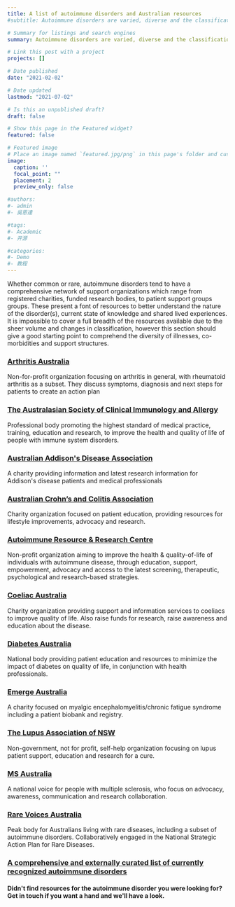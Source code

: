 ```yaml
---
title: A list of autoimmune disorders and Australian resources
#subtitle: Autoimmune disorders are varied, diverse and the classification is refined on an ongoing basis

# Summary for listings and search engines
summary: Autoimmune disorders are varied, diverse and the classification is refined on an ongoing basis

# Link this post with a project
projects: []

# Date published
date: "2021-02-02"

# Date updated
lastmod: "2021-07-02"

# Is this an unpublished draft?
draft: false

# Show this page in the Featured widget?
featured: false

# Featured image
# Place an image named `featured.jpg/png` in this page's folder and customize its options here.
image:
  caption: ''
  focal_point: ""
  placement: 2
  preview_only: false

#authors:
#- admin
#- 吳恩達

#tags:
#- Academic
#- 开源

#categories:
#- Demo
#- 教程
---
```

Whether common or rare, autoimmune disorders tend to have a comprehensive network of support organizations which range from registered charities, funded research bodies, to patient support groups groups. 
These present a font of resources to better understand the nature of the disorder(s), current state of knowledge and shared lived experiences. 
It is impossible to cover a full breadth of the resources available due to the sheer volume and changes in classification, however this section should give a good starting point to comprehend the diversity of illnesses, co-morbidities and support structures.

### [Arthritis Australia](https://arthritisaustralia.com.au/types-of-arthritis/rheumatoid-arthritis/)
Non-for-profit organization focusing on arthritis in general, with rheumatoid arthritis as a subset. They discuss symptoms, diagnosis and next steps for patients to create an action plan

### [The Australasian Society of Clinical Immunology and Allergy](https://www.allergy.org.au/patients/autoimmunity/autoimmune-diseases)
Professional body promoting the highest standard of medical practice, training, education and research, to improve the health and quality of life of people with immune system disorders.

### [Australian Addison's Disease Association](https://addisons.org.au/) 
A charity providing information and latest research information for Addison's disease patients and medical professionals

### [Australian Crohn’s and Colitis Association ](https://www.crohnsandcolitis.com.au/)
Charity organization focused on patient education, providing resources for lifestyle improvements, advocacy and research.


### [Autoimmune Resource & Research Centre](https://www.autoimmune.org.au/)
Non-profit organization aiming to improve the health & quality-of-life of individuals with autoimmune disease, through education, support, empowerment, advocacy and access to the latest screening, therapeutic, psychological and research-based strategies.

### [Coeliac Australia](https://www.coeliac.org.au/s/)
Charity organization providing support and information services to coeliacs to improve quality of life. Also raise funds for research, raise awareness and education about the disease. 

### [Diabetes Australia](https://www.diabetesaustralia.com.au/)
National body providing patient education and resources to minimize the impact of diabetes on quality of life, in conjunction with health professionals. 

### [Emerge Australia](https://www.emerge.org.au/)
A charity focused on myalgic encephalomyelitis/chronic fatigue syndrome including a patient biobank and registry.

### [The Lupus Association of NSW](https://lupusnsw.org.au/lupus-resources/other-lupus-websites/)
Non-government, not for profit, self-help organization focusing on lupus patient support, education and research for a cure.

### [MS Australia](https://www.msaustralia.org.au/)
A national voice for people with multiple sclerosis, who focus on advocacy, awareness, communication and research collaboration.

### [Rare Voices Australia](https://rarevoices.org.au/)
Peak body for Australians living with rare diseases, including a subset of autoimmune disorders. Collaboratively engaged in the National Strategic Action Plan for Rare Diseases.

### [A comprehensive and externally curated list of currently recognized autoimmune disorders](https://autoimmunediseaselist.com/)

#### Didn't find resources for the autoimmune disorder you were looking for? Get in touch if you want a hand and we'll have a look.